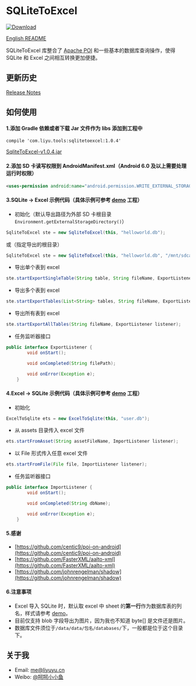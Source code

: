 # SQLiteToExcel

[ ![Download](https://api.bintray.com/packages/li-yu/maven/SQLiteToExcel/images/download.svg) ](https://bintray.com/li-yu/maven/SQLiteToExcel/_latestVersion)

[English README](README-EN.md)

SQLiteToExcel 库整合了 [Apache POI](http://poi.apache.org/) 和一些基本的数据库查询操作，使得 SQLite 和 Excel 之间相互转换更加便捷。

## 更新历史
[Release Notes](https://github.com/li-yu/SQLiteToExcel/releases)

## 如何使用
#### 1.添加 Gradle 依赖或者下载 Jar 文件作为 libs 添加到工程中
``` Gradle
compile 'com.liyu.tools:sqlitetoexcel:1.0.4'
```
[SqliteToExcel-v1.0.4.jar](https://github.com/li-yu/SQLiteToExcel/releases)
#### 2.添加 SD 卡读写权限到 AndroidManifest.xml（Android 6.0 及以上需要处理运行时权限）
```xml
<uses-permission android:name="android.permission.WRITE_EXTERNAL_STORAGE" />
```

#### 3.SQLite -> Excel 示例代码（具体示例可参考 [demo](https://github.com/li-yu/SQLiteToExcel/blob/master/app/src/main/java/com/liyu/demo/MainActivity.java) 工程）
* 初始化（默认导出路径为外部 SD 卡根目录 ```Environment.getExternalStorageDirectory()```）
```java
SqliteToExcel ste = new SqliteToExcel(this, "helloworld.db");
```
或（指定导出的根目录）
```java
SqliteToExcel ste = new SqliteToExcel(this, "helloworld.db", "/mnt/sdcard/myfiles/");
```
* 导出单个表到 excel
```java
ste.startExportSingleTable(String table, String fileName, ExportListener listener);
```
* 导出多个表到 excel
```java
ste.startExportTables(List<String> tables, String fileName, ExportListener listener);
```
* 导出所有表到 excel
```java
ste.startExportAllTables(String fileName, ExportListener listener);
```
* 任务监听器接口
```java
public interface ExportListener {
        void onStart();

        void onCompleted(String filePath);

        void onError(Exception e);
    }
```

#### 4.Excel -> SQLite 示例代码（具体示例可参考 [demo](https://github.com/li-yu/SQLiteToExcel/blob/master/app/src/main/java/com/liyu/demo/MainActivity.java) 工程）
* 初始化
```java
ExcelToSqlite ets = new ExcelToSqlite(this, "user.db");
```
* 从 assets 目录传入 excel 文件
```java
ets.startFromAsset(String assetFileName, ImportListener listener);
```
* 以 File 形式传入任意 excel 文件
```java
ets.startFromFile(File file, ImportListener listener);
```
* 任务监听器接口
```java
public interface ImportListener {
        void onStart();

        void onCompleted(String dbName);

        void onError(Exception e);
    }
```

#### 5.感谢
- [https://github.com/centic9/poi-on-android](https://github.com/centic9/poi-on-android)
- [https://github.com/FasterXML/aalto-xml](https://github.com/FasterXML/aalto-xml)
- [https://github.com/johnrengelman/shadow](https://github.com/johnrengelman/shadow)

#### 6.注意事项
* Excel 导入 SQLite 时，默认取 excel 中 sheet 的**第一行**作为数据库表的列名，样式请参考 [demo](https://github.com/li-yu/SQLiteToExcel/blob/master/app/src/main/assets/user.xls)。
* 目前仅支持 blob 字段导出为图片，因为我也不知道 byte[] 是文件还是图片。
* 数据库文件须位于```/data/data/包名/databases/```下，一般都是位于这个目录下。

## 关于我
* Email: [me@liyuyu.cn](mailto:me@liyuyu.cn)
* Weibo: [@呵呵小小鱼](http://weibo.com/u/1241167880)

